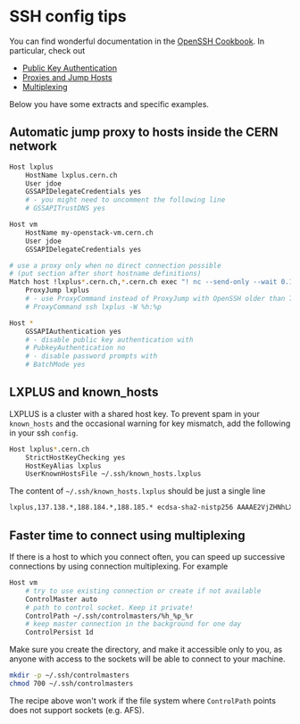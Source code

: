 # SSH config tips

You can find wonderful documentation in the
[OpenSSH Cookbook](https://en.wikibooks.org/wiki/OpenSSH#Cookbook).
In particular, check out

- [Public Key Authentication](https://en.wikibooks.org/wiki/OpenSSH/Cookbook/Public_Key_Authentication)
- [Proxies and Jump Hosts](https://en.wikibooks.org/wiki/OpenSSH/Cookbook/Proxies_and_Jump_Hosts)
- [Multiplexing](https://en.wikibooks.org/wiki/OpenSSH/Cookbook/Multiplexing)

Below you have some extracts and specific examples.

## Automatic jump proxy to hosts inside the CERN network

```sh
Host lxplus
    HostName lxplus.cern.ch
    User jdoe
    GSSAPIDelegateCredentials yes
    # - you might need to uncomment the following line
    # GSSAPITrustDNS yes

Host vm
    HostName my-openstack-vm.cern.ch
    User jdoe
    GSSAPIDelegateCredentials yes

# use a proxy only when no direct connection possible
# (put section after short hostname definitions)
Match host !lxplus*.cern.ch,*.cern.ch exec "! nc --send-only --wait 0.1 %h %p </dev/null 2>/dev/null"
    ProxyJump lxplus
    # - use ProxyCommand instead of ProxyJump with OpenSSH older than 7.3
    # ProxyCommand ssh lxplus -W %h:%p

Host *
    GSSAPIAuthentication yes
    # - disable public key authentication with
    # PubkeyAuthentication no
    # - disable password prompts with
    # BatchMode yes
```

## LXPLUS and known_hosts

LXPLUS is a cluster with a shared host key. To prevent spam in your
`known_hosts` and the occasional warning for key mismatch, add the
following in your ssh `config`.

```sh
Host lxplus*.cern.ch
    StrictHostKeyChecking yes
    HostKeyAlias lxplus
    UserKnownHostsFile ~/.ssh/known_hosts.lxplus
```

The content of `~/.ssh/known_hosts.lxplus` should be just a single line

```sh
lxplus,137.138.*,188.184.*,188.185.* ecdsa-sha2-nistp256 AAAAE2VjZHNhLXNoYTItbmlzdHAyNTYAAAAIbmlzdHAyNTYAAABBBPZvfRF+9L7TR3FRPyLFdcsXSZ6RQYJHfOjzzWB94sX0gP34Cgij9p4ukL900sVVvw3LPM5OxxFSNIXGztFYu4o=
```

## Faster time to connect using multiplexing

If there is a host to which you connect often, you can speed up successive connections by using connection multiplexing. For example

```sh
Host vm
    # try to use existing connection or create if not available
    ControlMaster auto
    # path to control socket. Keep it private!
    ControlPath ~/.ssh/controlmasters/%h_%p_%r
    # keep master connection in the background for one day
    ControlPersist 1d
```

Make sure you create the directory, and make it accessible only to you, as anyone with access to the sockets will be able to connect to your machine.

```sh
mkdir -p ~/.ssh/controlmasters
chmod 700 ~/.ssh/controlmasters
```

The recipe above won't work if the file system where `ControlPath` points does not support sockets (e.g. AFS).